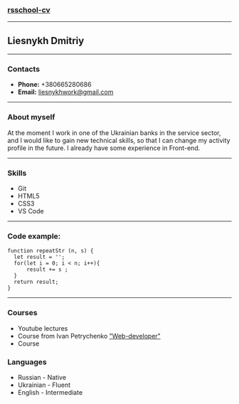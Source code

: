 ### [rsschool-cv](https://github.com/Dmitriylies/rsschool-cv)
---
## Liesnykh Dmitriy
---
### Contacts

* **Phone:** +380665280686
* **Email:** liesnykhwork@gmail.com

---
### About myself 

At the moment I work in one of the Ukrainian banks in the service sector, and I would like to gain new technical skills, so that I can change my activity profile in the future. I already have some experience in Front-end.

---

### Skills 

* Git
* HTML5
* CSS3
* VS Code

---

### Code example:

```
function repeatStr (n, s) {
  let result = '';
  for(let i = 0; i < n; i++){
      result += s ;
  }
  return result;
}
```

----

### Courses

* Youtube lectures
* Course from Ivan Petrychenko ["Web-developer"](https://www.udemy.com/course/webdeveloper/?couponCode=2021PM20)
* Course 

### Languages

* Russian - Native 
* Ukrainian - Fluent
* English - Intermediate